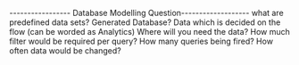 ----------------- Database Modelling Question-------------------
what are predefined data sets?
Generated Database? Data which is decided on the flow (can be worded as Analytics)
Where will you need the data?
How much filter would be required per query?
How many queries being fired?
How often data would be changed?